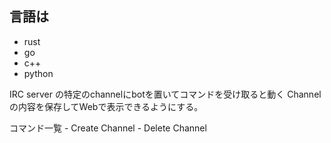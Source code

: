 
言語は
---
- rust
- go
- c++
- python


IRC server の特定のchannelにbotを置いてコマンドを受け取ると動く
Channelの内容を保存してWebで表示できるようにする。

コマンド一覧
    - Create Channel
    - Delete Channel


